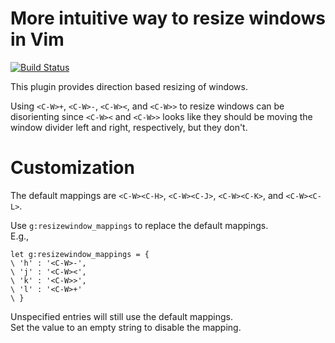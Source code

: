 More intuitive way to resize windows in Vim
===========================================

[![Build Status](https://travis-ci.org/chaoren/vim-resizewindow.svg?branch=master)](https://travis-ci.org/chaoren/vim-resizewindow)

This plugin provides direction based resizing of windows.

Using `<C-W>+`, `<C-W>-`, `<C-W><`, and `<C-W>>` to resize windows can be
disorienting since `<C-W><` and `<C-W>>` looks like they should be moving the
window divider left and right, respectively, but they don't.

Customization
=============

The default mappings are `<C-W><C-H>`, `<C-W><C-J>`, `<C-W><C-K>`, and
`<C-W><C-L>`.

Use `g:resizewindow_mappings` to replace the default mappings.  
E.g.,
```
let g:resizewindow_mappings = {
\ 'h' : '<C-W>-',
\ 'j' : '<C-W><',
\ 'k' : '<C-W>>',
\ 'l' : '<C-W>+'
\ }
```
Unspecified entries will still use the default mappings.  
Set the value to an empty string to disable the mapping.
